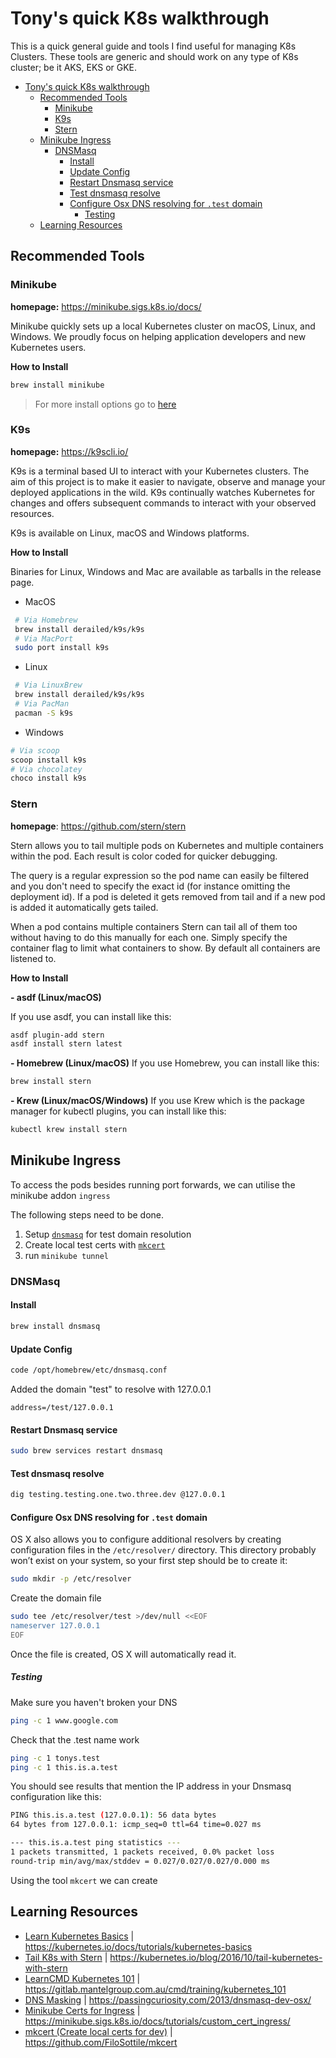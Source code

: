 # Tony's quick K8s walkthrough

This is a quick general guide and tools I find useful for managing K8s Clusters. These tools are generic and should work on any type of K8s cluster; be it AKS, EKS or GKE.

- [Tony's quick K8s walkthrough](#tonys-quick-k8s-walkthrough)
  - [Recommended Tools](#recommended-tools)
    - [Minikube](#minikube)
    - [K9s](#k9s)
    - [Stern](#stern)
  - [Minikube Ingress](#minikube-ingress)
    - [DNSMasq](#dnsmasq)
      - [Install](#install)
      - [Update Config](#update-config)
      - [Restart Dnsmasq service](#restart-dnsmasq-service)
      - [Test dnsmasq resolve](#test-dnsmasq-resolve)
      - [Configure Osx DNS resolving for `.test` domain](#configure-osx-dns-resolving-for-test-domain)
        - [Testing](#testing)
  - [Learning Resources](#learning-resources)

## Recommended Tools

### Minikube
**homepage:** https://minikube.sigs.k8s.io/docs/

Minikube quickly sets up a local Kubernetes cluster on macOS, Linux, and Windows. We proudly focus on helping application developers and new Kubernetes users.

**How to Install**

```bash
brew install minikube
```
>For more install options go to [here](https://minikube.sigs.k8s.io/docs/start/)

### K9s 

**homepage:** https://k9scli.io/

K9s is a terminal based UI to interact with your Kubernetes clusters. The aim of this project is to make it easier to navigate, observe and manage your deployed applications in the wild. K9s continually watches Kubernetes for changes and offers subsequent commands to interact with your observed resources.

K9s is available on Linux, macOS and Windows platforms.

**How to Install**

Binaries for Linux, Windows and Mac are available as tarballs in the release page.

- MacOS

```bash
 # Via Homebrew
 brew install derailed/k9s/k9s
 # Via MacPort
 sudo port install k9s
```
- Linux

```bash
 # Via LinuxBrew
 brew install derailed/k9s/k9s
 # Via PacMan
 pacman -S k9s
```

- Windows

```bash
# Via scoop
scoop install k9s
# Via chocolatey
choco install k9s
```

### Stern

**homepage**: https://github.com/stern/stern

Stern allows you to tail multiple pods on Kubernetes and multiple containers within the pod. Each result is color coded for quicker debugging.

The query is a regular expression so the pod name can easily be filtered and you don't need to specify the exact id (for instance omitting the deployment id). If a pod is deleted it gets removed from tail and if a new pod is added it automatically gets tailed.

When a pod contains multiple containers Stern can tail all of them too without having to do this manually for each one. Simply specify the container flag to limit what containers to show. By default all containers are listened to.

**How to Install**

**- asdf (Linux/macOS)**

If you use asdf, you can install like this:
```bash
asdf plugin-add stern
asdf install stern latest
```
**- Homebrew (Linux/macOS)**
If you use Homebrew, you can install like this:

```bash
brew install stern
```

**- Krew (Linux/macOS/Windows)**
If you use Krew which is the package manager for kubectl plugins, you can install like this:

```bash
kubectl krew install stern
```

## Minikube Ingress
To access the pods besides running port forwards, we can utilise the minikube addon `ingress`

The following steps need to be done.

1. Setup [`dnsmasq`](https://passingcuriosity.com/2013/dnsmasq-dev-osx/) for test domain resolution
2. Create local test certs with [`mkcert`](https://github.com/FiloSottile/mkcert) 
3. run `minikube tunnel` 

### DNSMasq

#### Install
```bash
brew install dnsmasq
```
#### Update Config
```bash
code /opt/homebrew/etc/dnsmasq.conf
```
Added the domain "test" to resolve with 127.0.0.1
```
address=/test/127.0.0.1
```
#### Restart Dnsmasq service
```bash
sudo brew services restart dnsmasq
```
#### Test dnsmasq resolve
```bash
dig testing.testing.one.two.three.dev @127.0.0.1
```

#### Configure Osx DNS resolving for `.test` domain

OS X also allows you to configure additional resolvers by creating configuration files in the `/etc/resolver/` directory. This directory probably won’t exist on your system, so your first step should be to create it:

```bash
sudo mkdir -p /etc/resolver
```

Create the domain file
```bash
sudo tee /etc/resolver/test >/dev/null <<EOF
nameserver 127.0.0.1
EOF
```

Once the file is created, OS X will automatically read it.
##### Testing
Make sure you haven't broken your DNS
```bash
ping -c 1 www.google.com
```
Check that the .test name work
```bash
ping -c 1 tonys.test
ping -c 1 this.is.a.test
```
You should see results that mention the IP address in your Dnsmasq configuration like this:
```bash
PING this.is.a.test (127.0.0.1): 56 data bytes
64 bytes from 127.0.0.1: icmp_seq=0 ttl=64 time=0.027 ms

--- this.is.a.test ping statistics ---
1 packets transmitted, 1 packets received, 0.0% packet loss
round-trip min/avg/max/stddev = 0.027/0.027/0.027/0.000 ms
```

Using the tool `mkcert` we can create 



## Learning Resources

- [Learn Kubernetes Basics](https://kubernetes.io/docs/tutorials/kubernetes-basics) | https://kubernetes.io/docs/tutorials/kubernetes-basics
- [Tail K8s with Stern](https://kubernetes.io/blog/2016/10/tail-kubernetes-with-stern/) | https://kubernetes.io/blog/2016/10/tail-kubernetes-with-stern
- [LearnCMD Kubernetes 101](https://gitlab.mantelgroup.com.au/cmd/training/kubernetes_101) | https://gitlab.mantelgroup.com.au/cmd/training/kubernetes_101
- [DNS Masking](https://passingcuriosity.com/2013/dnsmasq-dev-osx/) | https://passingcuriosity.com/2013/dnsmasq-dev-osx/
- [Minikube Certs for Ingress](https://minikube.sigs.k8s.io/docs/tutorials/custom_cert_ingress/) | https://minikube.sigs.k8s.io/docs/tutorials/custom_cert_ingress/
- [mkcert (Create local certs for dev)](https://github.com/FiloSottile/mkcert) | https://github.com/FiloSottile/mkcert